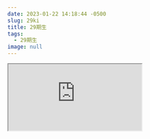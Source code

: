 ```yaml
---
date: 2023-01-22 14:18:44 -0500
slug: 29ki
title: 29期生
tags:
  - 29期生
image: null
---
```

<iframe src="https://docs.google.com/spreadsheets/d/e/2PACX-1vT7XHFxXVc-ZWSNLNsWC43zNTC1M3NPhgXrJ4fzBakuDpxfK26DPdrcP9Lj5dTYJOsmcv-4VjbrduYu/pubhtml?widget=true&amp;headers=false"></iframe>























